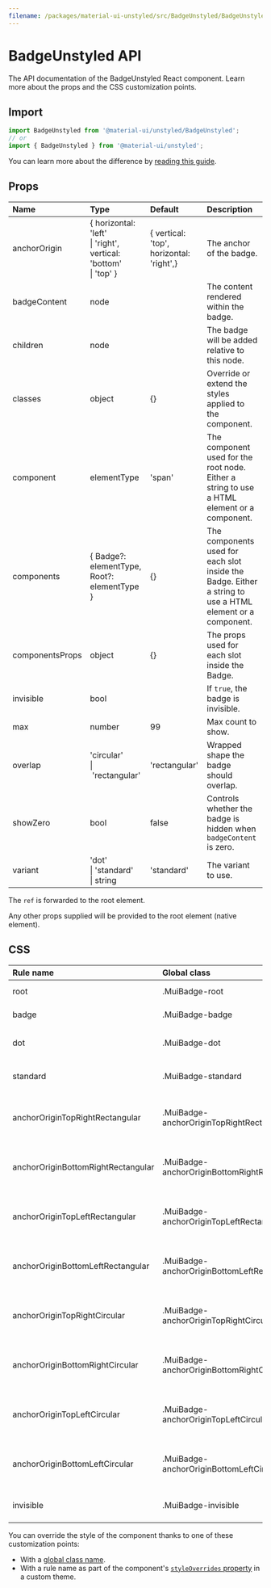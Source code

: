 ```yaml
---
filename: /packages/material-ui-unstyled/src/BadgeUnstyled/BadgeUnstyled.js
---
```


<!--- This documentation is automatically generated, do not try to edit it. -->

# BadgeUnstyled API

<p class="description">The API documentation of the BadgeUnstyled React component. Learn more about the props and the CSS customization points.</p>

## Import

```js
import BadgeUnstyled from '@material-ui/unstyled/BadgeUnstyled';
// or
import { BadgeUnstyled } from '@material-ui/unstyled';
```

You can learn more about the difference by [reading this guide](/guides/minimizing-bundle-size/).





## Props

| Name | Type | Default | Description |
|:-----|:-----|:--------|:------------|
| <span class="prop-name">anchorOrigin</span> | <span class="prop-type">{ horizontal: 'left'<br>&#124;&nbsp;'right', vertical: 'bottom'<br>&#124;&nbsp;'top' }</span> | <span class="prop-default">{  vertical: 'top',  horizontal: 'right',}</span> | The anchor of the badge. |
| <span class="prop-name">badgeContent</span> | <span class="prop-type">node</span> |  | The content rendered within the badge. |
| <span class="prop-name">children</span> | <span class="prop-type">node</span> |  | The badge will be added relative to this node. |
| <span class="prop-name">classes</span> | <span class="prop-type">object</span> | <span class="prop-default">{}</span> | Override or extend the styles applied to the component. |
| <span class="prop-name">component</span> | <span class="prop-type">elementType</span> | <span class="prop-default">'span'</span> | The component used for the root node. Either a string to use a HTML element or a component. |
| <span class="prop-name">components</span> | <span class="prop-type">{ Badge?: elementType, Root?: elementType }</span> | <span class="prop-default">{}</span> | The components used for each slot inside the Badge. Either a string to use a HTML element or a component. |
| <span class="prop-name">componentsProps</span> | <span class="prop-type">object</span> | <span class="prop-default">{}</span> | The props used for each slot inside the Badge. |
| <span class="prop-name">invisible</span> | <span class="prop-type">bool</span> |  | If `true`, the badge is invisible. |
| <span class="prop-name">max</span> | <span class="prop-type">number</span> | <span class="prop-default">99</span> | Max count to show. |
| <span class="prop-name">overlap</span> | <span class="prop-type">'circular'<br>&#124;&nbsp;'rectangular'</span> | <span class="prop-default">'rectangular'</span> | Wrapped shape the badge should overlap. |
| <span class="prop-name">showZero</span> | <span class="prop-type">bool</span> | <span class="prop-default">false</span> | Controls whether the badge is hidden when `badgeContent` is zero. |
| <span class="prop-name">variant</span> | <span class="prop-type">'dot'<br>&#124;&nbsp;'standard'<br>&#124;&nbsp;string</span> | <span class="prop-default">'standard'</span> | The variant to use. |

The `ref` is forwarded to the root element.

Any other props supplied will be provided to the root element (native element).

## CSS

| Rule name | Global class | Description |
|:-----|:-------------|:------------|
| <span class="prop-name">root</span> | <span class="prop-name">.MuiBadge-root</span> | Styles applied to the root element.
| <span class="prop-name">badge</span> | <span class="prop-name">.MuiBadge-badge</span> | Styles applied to the badge `span` element.
| <span class="prop-name">dot</span> | <span class="prop-name">.MuiBadge-dot</span> | Styles applied to the root element if `variant="dot"`.
| <span class="prop-name">standard</span> | <span class="prop-name">.MuiBadge-standard</span> | Styles applied to the root element if `variant="standard"`.
| <span class="prop-name">anchorOriginTopRightRectangular</span> | <span class="prop-name">.MuiBadge-anchorOriginTopRightRectangular</span> | Styles applied to the root element if `anchorOrigin={{ 'top', 'right' }} overlap="rectangular"`.
| <span class="prop-name">anchorOriginBottomRightRectangular</span> | <span class="prop-name">.MuiBadge-anchorOriginBottomRightRectangular</span> | Styles applied to the root element if `anchorOrigin={{ 'bottom', 'right' }} overlap="rectangular"`.
| <span class="prop-name">anchorOriginTopLeftRectangular</span> | <span class="prop-name">.MuiBadge-anchorOriginTopLeftRectangular</span> | Styles applied to the root element if `anchorOrigin={{ 'top', 'left' }} overlap="rectangular"`.
| <span class="prop-name">anchorOriginBottomLeftRectangular</span> | <span class="prop-name">.MuiBadge-anchorOriginBottomLeftRectangular</span> | Styles applied to the root element if `anchorOrigin={{ 'bottom', 'left' }} overlap="rectangular"`.
| <span class="prop-name">anchorOriginTopRightCircular</span> | <span class="prop-name">.MuiBadge-anchorOriginTopRightCircular</span> | Styles applied to the root element if `anchorOrigin={{ 'top', 'right' }} overlap="circular"`.
| <span class="prop-name">anchorOriginBottomRightCircular</span> | <span class="prop-name">.MuiBadge-anchorOriginBottomRightCircular</span> | Styles applied to the root element if `anchorOrigin={{ 'bottom', 'right' }} overlap="circular"`.
| <span class="prop-name">anchorOriginTopLeftCircular</span> | <span class="prop-name">.MuiBadge-anchorOriginTopLeftCircular</span> | Styles applied to the root element if `anchorOrigin={{ 'top', 'left' }} overlap="circular"`.
| <span class="prop-name">anchorOriginBottomLeftCircular</span> | <span class="prop-name">.MuiBadge-anchorOriginBottomLeftCircular</span> | Styles applied to the root element if `anchorOrigin={{ 'bottom', 'left' }} overlap="circular"`.
| <span class="prop-name">invisible</span> | <span class="prop-name">.MuiBadge-invisible</span> | Pseudo-class to the badge `span` element if `invisible={true}`.

You can override the style of the component thanks to one of these customization points:

- With a [global class name](/guides/interoperability/#global-css).
- With a rule name as part of the component's [`styleOverrides` property](/customization/components/#global-theme-override) in a custom theme.

